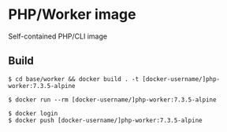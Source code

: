 # PHP/Worker image

Self-contained PHP/CLI image

## Build

```console
$ cd base/worker && docker build . -t [docker-username/]php-worker:7.3.5-alpine
```

```console
$ docker run --rm [docker-username/]php-worker:7.3.5-alpine
```

```console
$ docker login
$ docker push [docker-username/]php-worker:7.3.5-alpine
```

